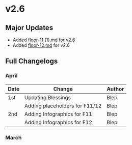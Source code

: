 # v2.6

## Major Updates

* Added [floor-11 (1).md](<../../floors/spire/floor-11 (1).md> "mention") for v2.6
* Added [floor-12.md](../../floors/spire/floor-12.md "mention") for v2.6

## Full Changelogs

### April

| Date | Change                         | Author |
| ---- | ------------------------------ | ------ |
| 1st  | Updating Blessings             | Blep   |
|      | Adding placeholders for F11/12 | Blep   |
| 2nd  | Adding Infographics for F11    | Blep   |
|      | Adding Infographics for F12    | Blep   |

### March
